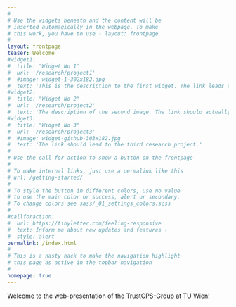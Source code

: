 ```yaml
---
#
# Use the widgets beneath and the content will be
# inserted automagically in the webpage. To make
# this work, you have to use › layout: frontpage
#
layout: frontpage
teaser: Welcome
#widget1:
#  title: "Widget No 1"
#  url: '/research/project1'
#  #image: widget-1-302x182.jpg
#  text: 'This is the description to the first widget. The link leads to our first research project.'
#widget2:
#  title: "Widget No 2"
#  url: '/research/project2'
#  text: 'The description of the second image. The link should actually lead to the second research project.'
#widget3:
#  title: "Widget No 3"
#  url: '/research/project3'
#  #image: widget-github-303x182.jpg
#  text: 'The link should lead to the third research project.'
#
# Use the call for action to show a button on the frontpage
#
# To make internal links, just use a permalink like this
# url: /getting-started/
#
# To style the button in different colors, use no value
# to use the main color or success, alert or secondary.
# To change colors see sass/_01_settings_colors.scss
#
#callforaction:
#  url: https://tinyletter.com/feeling-responsive
#  text: Inform me about new updates and features ›
#  style: alert
permalink: /index.html
#
# This is a nasty hack to make the navigation highlight
# this page as active in the topbar navigation
#
homepage: true
---
```


Welcome to the web-presentation of the TrustCPS-Group at TU Wien!
